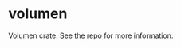 # volumen

Volumen crate. See [the repo](https://github.com/kossnocorp/volumen) for more information.
